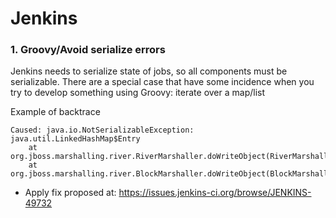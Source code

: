 # Jenkins

### 1. Groovy/Avoid serialize errors
Jenkins needs to serialize state of jobs, so all components must be serializable. There are a special case that have some incidence when you try to develop something using Groovy: iterate over a map/list

Example of backtrace
```
Caused: java.io.NotSerializableException: java.util.LinkedHashMap$Entry
	at org.jboss.marshalling.river.RiverMarshaller.doWriteObject(RiverMarshaller.java:926)
	at org.jboss.marshalling.river.BlockMarshaller.doWriteObject(BlockMarshaller.java:65)
```
* Apply fix proposed at: https://issues.jenkins-ci.org/browse/JENKINS-49732

